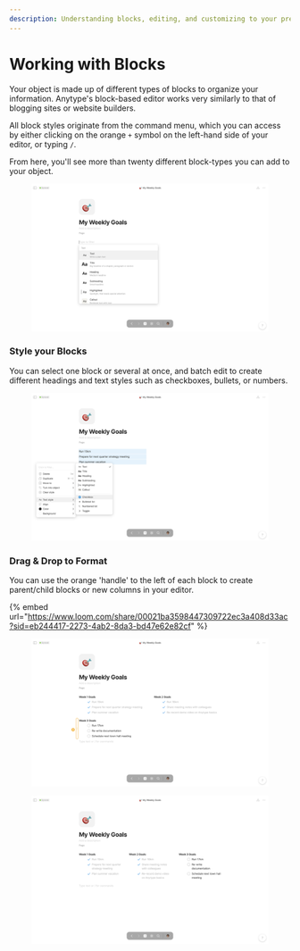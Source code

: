 ```yaml
---
description: Understanding blocks, editing, and customizing to your preference.
---
```


# Working with Blocks

Your object is made up of different types of blocks to organize your information. Anytype's block-based editor works very similarly to that of blogging sites or website builders.

All block styles originate from the command menu, which you can access by either clicking on the orange `+` symbol on the left-hand side of your editor, or typing `/`.&#x20;

From here, you'll see more than twenty different block-types you can add to your object.&#x20;

<figure><img src="../../.gitbook/assets/Screenshot 2023-08-17 at 18.49.21.png" alt=""><figcaption></figcaption></figure>

### Style your Blocks

You can select one block or several at once, and batch edit to create different headings and text styles such as checkboxes, bullets, or numbers.

<figure><img src="../../.gitbook/assets/Screenshot 2023-08-17 at 18.53.48.png" alt=""><figcaption></figcaption></figure>

### Drag & Drop to Format

You can use the orange 'handle' to the left of each block to create parent/child blocks or new columns in your editor.

{% embed url="https://www.loom.com/share/00021ba3598447309722ec3a408d33ac?sid=eb244417-2273-4ab2-8da3-bd47e62e82cf" %}

<figure><img src="../../.gitbook/assets/Screenshot 2023-08-17 at 19.02.30.png" alt=""><figcaption></figcaption></figure>

<figure><img src="../../.gitbook/assets/Screenshot 2023-08-17 at 18.57.02.png" alt=""><figcaption></figcaption></figure>



